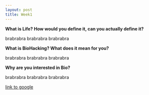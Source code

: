 ```yaml
---
layout: post
title: Week1
---
```



**What is Life? How would you define it, can you actually define it?**

brabrabra
brabrabra
brabrabra



**What is BioHacking? What does it mean for you?**

brabrabra
brabrabra
brabrabra


**Why are you interested in Bio?**

brabrabra
brabrabra
brabrabra


[link to google](www.google.com)
